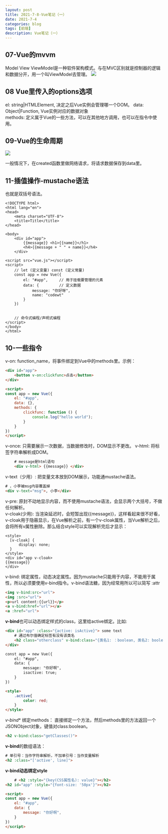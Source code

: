 ```yaml
---
layout: post
title: 2021-7-8-Vue笔记（一）
date: 2021-7-4
categories: blog
tags: [前端]
description: Vue笔记（一）
---
```


## 07-Vue的mvvm
Model View ViewModel是一种软件架构模式。与在MVC区别就是控制器的逻辑和数据分开，用一个叫ViewModel去管理。
![](../images/20210708-1.png)


## 08 Vue里传入的options选项  

el: string|HTMLElement, 决定之后Vue实例会管理哪一个DOM。
data: Object|Function, Vue实例对应的数据对象  
methods: 定义属于Vue的一些方法，可以在其他地方调用，也可以在指令中使用。  

## 09-Vue的生命周期  

![](../images/20210708-2.png)

一般情况下，在created函数里做网络请求，将请求数据保存到data里。

## 11-插值操作-mustache语法
也就是双括号语法。
```
<!DOCTYPE html>
<html lang="en">
<head>
    <meta charset="UTF-8">
    <title>Title</title>
</head>

<body>
    <div id="app"> 
        {{message}} <h1>{{name}}</h1>
        <h4>{{message + " " + name}}</h4>
    </div>
    
<script src="vue.js"></script>
<script>
    // let (定义变量) const (定义常量)
    const app = new Vue({
        el: "#app",     // 用于挂载要管理的元素
        data: {         // 定义数据
            message: "你好呀",
            name: "codewt"
        }
    })


    // 命令式编程/声明式编程
</script>
</body>
</html>
```

## 10-一些指令
v-on: function_name，将事件绑定到Vue中的methods里。示例：  
```html
<div id="app">
    <button v-on:clickfunc>点击</button>
</div>

<script>
const app = new Vue({
    el: "#app",
    data: {},
    methods: {
        clickfunc: function () {
            console.log("hello world");
        }
    }
})
</script>
```
v-once: 只需要展示一次数据，当数据修改时，DOM显示不更改。
v-html: 将标签字符串解析成DOM。
```html
    # message是html语句
    <div v-html> {{message}} </div>
```
v-text（少用）: 把变量文本放到DOM展示，功能通mustache语法。
```html
# ，小李被msg内容覆盖掉
<div v-text="msg">, 小李</div>
```
v-pre: 原封不动地显示内容，而不使用mustache语法，会显示两个大括号，不做任何解析。  
v-cloak(少用): 当渲染延迟时，会短暂出现{{message}}，这样看起来很不好看，v-cloak用于隐蔽显示，在Vue解析之前，有一个v-cloak属性，当Vue解析之后，会将所有v属性删除。那么结合style可以实现解析完后才显示：  
```
<style>
  [v-cloak] {
      display: none;
  }
</style>
<div id="app v-cloak>
{{message}}
</div>
```
v-bind: 绑定属性，动态决定属性。因为mustache只能用于内容，不能用于属性，所以必须要使用v-bind指令。v-bind语法糖，因为经常用所以可以简写 :attr  
```html
<img v-bind:src="url">
<img :src="url">
<p>url content:{{url}}</p>
<a v-bind:href="url"></a>
<a :href="url">
```  

**v-bind**也可以动态绑定样式的class，这里给active绑定。比如:  
```html
<div id="app" :class="{active: isActive}"> some text 
    # 通过布尔值确定标签有没有该类名
    <h2 class="otherclass" v-bind:class="{类名1: ：boolean, 类名2: boolean}" ></h2>
</div>

const app = new Vue({
    el: "#app",
    data: {
        message: "你好啊",
        isactive: true;
    }
})

<style>
    .active{
        color: red;
    }
</style>

```
*v-bind** 绑定methods：
直接绑定一个方法，然后methods里的方法返回一个JSONObject对象，键值对class:boolean。  
```html
<h2 v-bind:class="getClasses()">
```
**v-bind**的数组语法：
```html
# 单引号：当作字符串解析，不加单引号：当作变量解析
<h2 :class="['active', line]">
```

**v-bind动态绑定style**  
```html
    # <h2 :style="{key(CSS属性名): value}"></h2>
<h2 id="app" :style="{font-size: '50px'}"></h2>

<script>
const app = new Vue({
    el: "#app",
    data: {
        message: "你好啊",
    }
})
</script>
```






